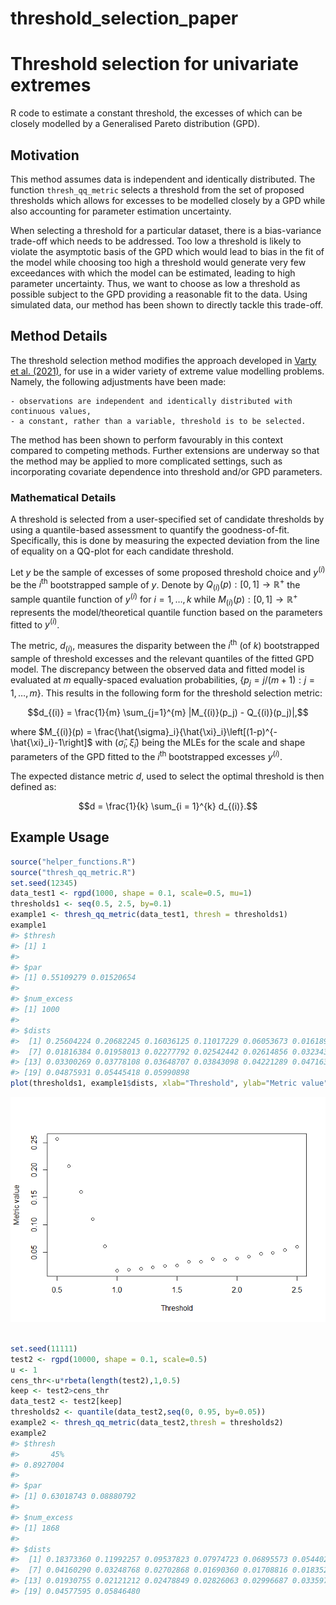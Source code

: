 
<!-- README.md is generated from README.Rmd. Please edit that file -->

# threshold_selection_paper

<!-- badges: start -->
<!-- badges: end -->

# Threshold selection for univariate extremes

R code to estimate a constant threshold, the excesses of which can be
closely modelled by a Generalised Pareto distribution (GPD).

## Motivation

This method assumes data is independent and identically distributed. The
function `thresh_qq_metric` selects a threshold from the set of proposed
thresholds which allows for excesses to be modelled closely by a GPD
while also accounting for parameter estimation uncertainty.

When selecting a threshold for a particular dataset, there is a
bias-variance trade-off which needs to be addressed. Too low a threshold
is likely to violate the asymptotic basis of the GPD which would lead to
bias in the fit of the model while choosing too high a threshold would
generate very few exceedances with which the model can be estimated,
leading to high parameter uncertainty. Thus, we want to choose as low a
threshold as possible subject to the GPD providing a reasonable fit to
the data. Using simulated data, our method has been shown to directly
tackle this trade-off.

## Method Details

The threshold selection method modifies the approach developed in [Varty
et al. (2021)](https://arxiv.org/abs/2102.00884), for use in a wider
variety of extreme value modelling problems. Namely, the following
adjustments have been made:

    - observations are independent and identically distributed with continuous values,
    - a constant, rather than a variable, threshold is to be selected. 

The method has been shown to perform favourably in this context compared
to competing methods. Further extensions are underway so that the method
may be applied to more complicated settings, such as incorporating
covariate dependence into threshold and/or GPD parameters.

### Mathematical Details

A threshold is selected from a user-specified set of candidate
thresholds by using a quantile-based assessment to quantify the
goodness-of-fit. Specifically, this is done by measuring the expected
deviation from the line of equality on a QQ-plot for each candidate
threshold.

Let $y$ be the sample of excesses of some proposed threshold choice and
$y^{(i)}$ be the $i^{\text{th}}$ bootstrapped sample of $y$. Denote by
$Q_{(i)}(p) : [0,1] \rightarrow \mathbb{R}^+$ the sample quantile
function of $y^{(i)}$ for $i = 1,\dots, k$ while
$M_{(i)}(p) : [0,1] \rightarrow \mathbb{R}^+$ represents the
model/theoretical quantile function based on the parameters fitted to
$y^{(i)}$.

The metric, $d_{(i)}$, measures the disparity between the
$i^{\text{th}}$ (of $k$) bootstrapped sample of threshold excesses and
the relevant quantiles of the fitted GPD model. The discrepancy between
the observed data and fitted model is evaluated at $m$ equally-spaced
evaluation probabilities, $\{p_j = j / (m+1): j = 1,\dots,m\}$. This
results in the following form for the threshold selection metric:

$$d_{(i)} = \frac{1}{m} \sum_{j=1}^{m} |M_{(i)}(p_j) - Q_{(i)}(p_j)|,$$

where
$M_{(i)}(p) = \frac{\hat{\sigma}_i}{\hat{\xi}_i}\left[(1-p)^{-\hat{\xi}_i}-1\right]$
with $(\hat{\sigma}_i, \hat{\xi}_i)$ being the MLEs for the scale and
shape parameters of the GPD fitted to the $i^{\text{th}}$ bootstrapped
excesses $y^{(i)}$.

The expected distance metric $d$, used to select the optimal threshold
is then defined as:

$$d = \frac{1}{k} \sum_{i = 1}^{k} d_{(i)}.$$

## Example Usage

``` r
source("helper_functions.R")
source("thresh_qq_metric.R")
set.seed(12345)
data_test1 <- rgpd(1000, shape = 0.1, scale=0.5, mu=1)
thresholds1 <- seq(0.5, 2.5, by=0.1)
example1 <- thresh_qq_metric(data_test1, thresh = thresholds1)
example1
#> $thresh
#> [1] 1
#> 
#> $par
#> [1] 0.55109279 0.01520654
#> 
#> $num_excess
#> [1] 1000
#> 
#> $dists
#>  [1] 0.25604224 0.20682245 0.16036125 0.11017229 0.06053673 0.01618996
#>  [7] 0.01816384 0.01958013 0.02277792 0.02542442 0.02614856 0.03234347
#> [13] 0.03300269 0.03778108 0.03648707 0.03843098 0.04221289 0.04716345
#> [19] 0.04875931 0.05445418 0.05990898
plot(thresholds1, example1$dists, xlab="Threshold", ylab="Metric value")
```

![](README_files/figure-gfm/unnamed-chunk-2-1.png)<!-- -->

``` r

set.seed(11111)
test2 <- rgpd(10000, shape = 0.1, scale=0.5)
u <- 1
cens_thr<-u*rbeta(length(test2),1,0.5)
keep <- test2>cens_thr
data_test2 <- test2[keep]
thresholds2 <- quantile(data_test2,seq(0, 0.95, by=0.05))
example2 <- thresh_qq_metric(data_test2,thresh = thresholds2)
example2
#> $thresh
#>       45% 
#> 0.8927004 
#> 
#> $par
#> [1] 0.63018743 0.08880792
#> 
#> $num_excess
#> [1] 1868
#> 
#> $dists
#>  [1] 0.18373360 0.11992257 0.09537823 0.07974723 0.06895573 0.05440206
#>  [7] 0.04160290 0.03248768 0.02702868 0.01690360 0.01708816 0.01835272
#> [13] 0.01930755 0.02121212 0.02478849 0.02826063 0.02996687 0.03359736
#> [19] 0.04577595 0.05846480
```

